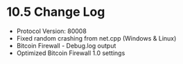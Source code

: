# 10.5 Change Log
- Protocol Version: 80008
- Fixed random crashing from net.cpp (Windows & Linux)
- Bitcoin Firewall - Debug.log output
- Optimized Bitcoin Firewall 1.0 settings

